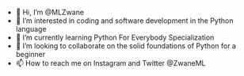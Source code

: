 - 👋 Hi, I’m @MLZwane
- 👀 I’m interested in coding and software development in the Python language
- 🌱 I’m currently learning Python For Everybody Specialization
- 💞️ I’m looking to collaborate on the solid foundations of Python for a beginner
- 📫 How to reach me on Instagram and Twitter @ZwaneML

<!---
MLZwane/MLZwane is a ✨ special ✨ repository because its `README.md` (this file) appears on your GitHub profile.
You can click the Preview link to take a look at your changes.
--->
